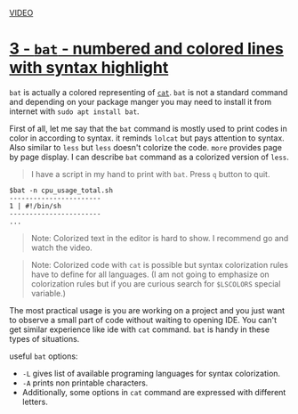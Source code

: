 [VIDEO](https://youtu.be/wyaG3rkw_EE)


[nl]: (https://www.youtube.com/watch?v=BIRgKVqjzqg)


# [3 - `bat` - numbered and colored lines with syntax highlight](https://youtu.be/wyaG3rkw_EE)

`bat` is actually a colored representing of [`cat`](#1-cat-concatenate.md). `bat` is not a standard command and depending on your package manger you may need to install it from internet with `sudo apt install bat`.

First of all, let me say that the `bat` command is mostly used to print codes in color in according to syntax. it reminds `lolcat` but pays attention to syntax. Also similar to `less` but `less` doesn't colorize the code. `more` provides page by page display. I can describe `bat` command as a colorized version of `less`.

> I have a script in my hand to print with `bat`. Press `q` button to quit.

``` shell
$bat -n cpu_usage_total.sh
-----------------------
1 | #!/bin/sh
-----------------------
...
```

> Note: Colorized text in the editor is hard to show. I recommend go and watch the video.

> Note: Colorized code with `cat` is possible but syntax colorization rules have to define for all languages. (I am not going to emphasize on colorization rules but if you are curious search for `$LSCOLORS` special variable.)

The most practical usage is you are working on a project and you just want to observe a small part of code without waiting to opening IDE. You can't get similar experience like ide with `cat` command. `bat` is handy in these types of situations.

useful `bat` options:
- `-L` gives list of available programing languages for syntax colorization.
- `-A` prints non printable characters.
- Additionally, some options in `cat` command are expressed with different letters.